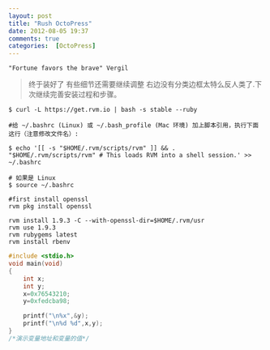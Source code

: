 ```yaml
---
layout: post
title: "Rush OctoPress"
date: 2012-08-05 19:37
comments: true
categories:  [OctoPress]
---
```


`"Fortune favors the brave" Vergil`

>终于装好了 有些细节还需要继续调整 右边没有分类边框太特么反人类了.下次继续完善安装过程和步骤。

```
$ curl -L https://get.rvm.io | bash -s stable --ruby

#给 ~/.bashrc (Linux) 或 ~/.bash_profile (Mac 环境) 加上脚本引用，执行下面这行（注意修改文件名）:

$ echo '[[ -s "$HOME/.rvm/scripts/rvm" ]] && . "$HOME/.rvm/scripts/rvm" # This loads RVM into a shell session.' >> ~/.bashrc

# 如果是 Linux 
$ source ~/.bashrc

#first install openssl
rvm pkg install openssl

rvm install 1.9.3 -C --with-openssl-dir=$HOME/.rvm/usr
rvm use 1.9.3
rvm rubygems latest
rvm install rbenv
```

``` c Address.c Source Code
#include <stdio.h>
void main(void)
{
    int x;
    int y;
    x=0x76543210;
    y=0xfedcba98;

    printf("\n%x",&y);
    printf("\n%d %d",x,y);
}
/*演示变量地址和变量的值*/
```

